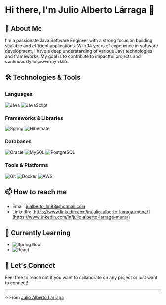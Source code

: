 # Hi there, I'm Julio Alberto Lárraga 👋

## 🚀 About Me

I'm a passionate Java Software Engineer with a strong focus on building scalable and efficient applications. With 14 years of experience in software development, I have a deep understanding of various Java technologies and frameworks. My goal is to contribute to impactful projects and continuously improve my skills.

## 🛠️ Technologies & Tools

### Languages

![Java](https://img.shields.io/badge/Java-ED8B00?style=for-the-badge&logo=java&logoColor=white)
![JavaScript](https://img.shields.io/badge/JavaScript-F7DF1E?style=for-the-badge&logo=javascript&logoColor=black)

### Frameworks & Libraries

![Spring](https://img.shields.io/badge/Spring-6DB33F?style=for-the-badge&logo=spring&logoColor=white)
![Hibernate](https://img.shields.io/badge/Hibernate-59666C?style=for-the-badge&logo=hibernate&logoColor=white)

### Databases

![Oracle](https://img.shields.io/badge/Oracle-F80000?style=for-the-badge&logo=oracle&logoColor=black) 
![MySQL](https://img.shields.io/badge/MySQL-4479A1?style=for-the-badge&logo=mysql&logoColor=white)
![PostgreSQL](https://img.shields.io/badge/PostgreSQL-336791?style=for-the-badge&logo=postgresql&logoColor=white)

### Tools & Platforms

![Git](https://img.shields.io/badge/Git-F05032?style=for-the-badge&logo=git&logoColor=white)
![Docker](https://img.shields.io/badge/Docker-2496ED?style=for-the-badge&logo=docker&logoColor=white)
![AWS](https://img.shields.io/badge/AWS-232F3E?style=for-the-badge&logo=amazon-aws&logoColor=white)

## 📫 How to reach me

- Email: [jualberto_lm88@hotmail.com](mailto:jualberto_lm88@hotmail.com)
- LinkedIn: [https://www.linkedin.com/in/julio-alberto-larraga-mena/](https://www.linkedin.com/in/julio-alberto-larraga-mena/)

## 🌱 Currently Learning

- ![Spring Boot](https://img.shields.io/badge/Spring%20Boot-6DB33F?style=for-the-badge&logo=spring-boot&logoColor=white)
- ![React](https://img.shields.io/badge/React-61DAFB?style=for-the-badge&logo=react&logoColor=black)

## 🤝 Let's Connect

Feel free to reach out if you want to collaborate on any project or just want to connect!

---
⭐️ From [Julio Alberto Lárraga](https://github.com/albertinho88)
